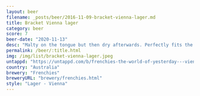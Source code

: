```yaml
---
layout: beer
filename: _posts/beer/2016-11-09-bracket-vienna-lager.md
title: Bracket Vienna lager
category: beer
score: 7
beer-date: "2020-11-13"
desc: "Malty on the tongue but then dry afterwards. Perfectly fits the style"
permalink: /beer/:title.html
img: /img/list/bracket-vienna-lager.jpeg
untappd: "https://untappd.com/b/frenchies-the-world-of-yesterday---vienna-lager/4026651"
country: "Australia"
brewery: "Frenchies"
breweryURL: "brewery/frenchies.html"
style: "Lager - Vienna"
---
```

